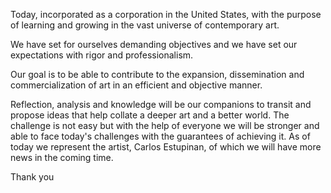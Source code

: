 Today, incorporated as a corporation in the United States, with the purpose of learning and growing in the vast universe of contemporary art.

We have set for ourselves demanding objectives and we have set our expectations with rigor and professionalism.

Our goal is to be able to contribute to the expansion, dissemination and commercialization of art in an efficient and objective manner. 

Reflection, analysis and knowledge will be our companions to transit and propose ideas that help collate a deeper art and a better world\. The challenge is not easy but with the help of everyone we will be stronger and able to face today's challenges with the guarantees of achieving it\. As of today we represent the artist, Carlos Estupinan, of which we will have more news in the coming time. 

Thank you